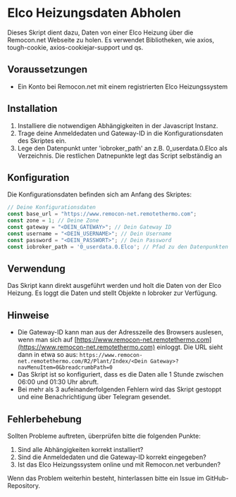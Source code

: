 # Elco Heizungsdaten Abholen

Dieses Skript dient dazu, Daten von einer Elco Heizung über die Remocon.net Webseite zu holen. Es verwendet Bibliotheken, wie axios, tough-cookie, axios-cookiejar-support und qs.

## Voraussetzungen

- Ein Konto bei Remocon.net mit einem registrierten Elco Heizungssystem

## Installation
1. Installiere die notwendigen Abhängigkeiten in der Javascript Instanz. 
2. Trage deine Anmeldedaten und Gateway-ID in die Konfigurationsdaten des Skriptes ein.
3. Lege den Datenpunkt unter 'iobroker_path' an z.B. 0_userdata.0.Elco als Verzeichnis. Die restlichen Datnepunkte legt das Script selbständig an

## Konfiguration

Die Konfigurationsdaten befinden sich am Anfang des Skriptes:

```javascript
// Deine Konfigurationsdaten
const base_url = "https://www.remocon-net.remotethermo.com";
const zone = 1; // Deine Zone
const gateway = "<DEIN_GATEWAY>"; // Dein Gateway ID
const username = "<DEIN_USERNAME>"; // Dein Username
const password = "<DEIN_PASSWORT>"; // Dein Password
const iobroker_path = '0_userdata.0.Elco'; // Pfad zu den Datenpunkten
```

## Verwendung

Das Skript kann direkt ausgeführt werden und holt die Daten von der Elco Heizung. Es loggt die Daten und stellt Objekte n Iobroker zur Verfügung.

## Hinweise

- Die Gateway-ID kann man aus der Adresszeile des Browsers auslesen, wenn man sich auf [https://www.remocon-net.remotethermo.com](https://www.remocon-net.remotethermo.com) einloggt. Die URL sieht dann in etwa so aus: `https://www.remocon-net.remotethermo.com/R2/Plant/Index/<Dein Gateway>?navMenuItem=0&breadcrumbPath=0`
- Das Skript ist so konfiguriert, dass es die Daten alle 1 Stunde zwischen 06:00 und 01:30 Uhr abruft.
- Bei mehr als 3 aufeinanderfolgenden Fehlern wird das Skript gestoppt und eine Benachrichtigung über Telegram gesendet.

## Fehlerbehebung

Sollten Probleme auftreten, überprüfen bitte die folgenden Punkte:

1. Sind alle Abhängigkeiten korrekt installiert?
2. Sind die Anmeldedaten und die Gateway-ID korrekt eingegeben?
3. Ist das Elco Heizungssystem online und mit Remocon.net verbunden?

Wenn das Problem weiterhin besteht, hinterlassen bitte ein Issue im GitHub-Repository.
